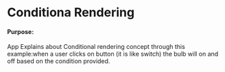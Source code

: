 # Conditiona Rendering

#### Purpose: 

   App Explains about Conditional rendering concept through this example:when
   a user clicks on button (it is like switch) the bulb will on and off based on the condition provided.
